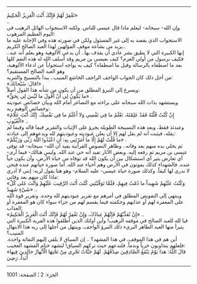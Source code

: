 ------------------------------------------------------------------------

تَغْفِرْ لَهُمْ فَإِنَّكَ أَنْتَ الْعَزِيزُ الْحَكِيمُ»  
..  
وإن الله- سبحانه- ليعلم ماذا قال عيسى للناس. ولكنه الاستجواب الهائل
الرهيب في اليوم العظيم المرهوب:  
الاستجواب الذي يقصد به إلى غير المسئول ولكن في صورته هذه وفي الإجابة
عليه ما يزيد من بشاعة موقف المؤلهين لهذا العبد الصالح الكريم..  
إنها الكبيرة التي لا يطيق بشر عادي أن يقذف بها.. أن يدعي الألوهية وهو
يعلم أنه عبد.. فكيف برسول من أولي العزم؟ كيف بعيسى بن مريم وقد أسلف الله
له هذه النعم كلها بعد ما اصطفاه بالرسالة وقبل ما اصطفاه؟ كيف به يواجه
استجواباً عن ادعاء الألوهية، وهو العبد الصالح المستقيم؟  
من أجل ذلك كان الجواب الواجف الراجف الخاشع المنيب.. يبدأ بالتسبيح
والتنزيه:  
«قالَ: سُبْحانَكَ!» .  
ويسرع إلى التبرؤ المطلق من أن يكون من شأنه هذا القول أصلاً:  
«ما يَكُونُ لِي أَنْ أَقُولَ ما لَيْسَ لِي بِحَقٍّ» .  
ويستشهد بذات الله سبحانه على براءته مع التصاغر أمام الله وبيان خصائص
عبوديته وخصائص ألوهية ربه:  
«إِنْ كُنْتُ قُلْتُهُ فَقَدْ عَلِمْتَهُ، تَعْلَمُ ما فِي نَفْسِي وَلا أَعْلَمُ ما فِي نَفْسِكَ. إِنَّكَ أَنْتَ
عَلَّامُ الْغُيُوبِ» ..  
وعندئذ فقط، وبعد هذه التسبيحة الطويلة يجرؤ على الإثبات والتقرير فيما
قاله وفيما لم يقله، فيثبت أنه لم يقل لهم إلا أن يعلن عبوديته وعبوديتهم
لله ويدعوهم إلى عبادته:  
«ما قُلْتُ لَهُمْ إِلَّا ما أَمَرْتَنِي بِهِ: أَنِ اعْبُدُوا اللَّهَ رَبِّي وَرَبَّكُمْ» .  
ثم يخلي يده منهم بعد وفاته.. وظاهر النصوص القرآنية يفيد أن الله- سبحانه-
قد توفى عيسى بن مريم ثم رفعه إليه. وبعض الآثار تفيد أنه حي عند الله.
وليس هنالك- فيما أرى- أي تعارض يثير أي استشكال بين أن يكون الله قد توفاه
من حياة الأرض، وأن يكون حياً عنده. فالشهداء كذلك يموتون في الأرض وهم
أحياء عند الله. أما صورة حياتهم عنده فنحن لا ندري لها كيفاً. وكذلك صورة
حياة عيسى- عليه السلام- وهو هنا يقول لربه: إنني لا أدري ماذا كان منهم
بعد وفاتي:  
«وَكُنْتُ عَلَيْهِمْ شَهِيداً ما دُمْتُ فِيهِمْ، فَلَمَّا تَوَفَّيْتَنِي كُنْتَ أَنْتَ الرَّقِيبَ عَلَيْهِمْ وَأَنْتَ
عَلى كُلِّ شَيْءٍ شَهِيدٌ» ..  
وينتهي إلى التفويض المطلق في أمرهم مع تقرير عبوديتهم لله وحده. وتقرير
قوة الله على المغفرة لهم أو عذابهم وحكمته فيما يقسم لهم من جزاء سواء كان
هو المغفرة أو العذاب:  
«إِنْ تُعَذِّبْهُمْ فَإِنَّهُمْ عِبادُكَ، وَإِنْ تَغْفِرْ لَهُمْ فَإِنَّكَ أَنْتَ الْعَزِيزُ الْحَكِيمُ» ..  
فيا لله للعبد الصالح في موقفه الرهيب! وأين أولئك الذين أطلقوا هذه الفرية
الكبيرة التي يتبرأ منها العبد الطاهر البريء ذلك التبرؤ الواجف، ويبتهل من
أجلها إلى ربه هذا الابتهال المنيب؟  
أين هم في هذا الموقف، في هذا المشهد؟ .. إن السياق لا يلقي إليهم التفاته
واحدة. فلعلهم يتذاوبون خزياً وندماً. فلندعهم حيث تركهم السياق! لنشهد ختام
المشهد العجيب:  
«قالَ اللَّهُ: هذا يَوْمُ يَنْفَعُ الصَّادِقِينَ صِدْقُهُمْ. لَهُمْ جَنَّاتٌ تَجْرِي مِنْ تَحْتِهَا الْأَنْهارُ
خالِدِينَ فِيها أَبَداً، رَضِيَ

------------------------------------------------------------------------

الجزء: 2 ¦ الصفحة: 1001
